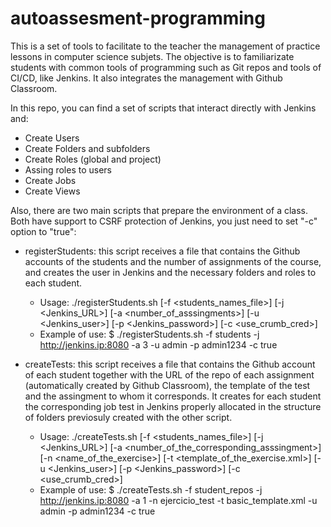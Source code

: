 # autoassesment-programming

This is a set of tools to facilitate to the teacher the management of practice lessons in computer science subjets. The objective is to familiarizate students with common tools of programming such as Git repos and tools of CI/CD, like Jenkins. It also integrates the management with Github Classroom.

In this repo, you can find a set of scripts that interact directly with Jenkins and:
 * Create Users
 * Create Folders and subfolders
 * Create Roles (global and project)
 * Assing roles to users
 * Create Jobs
 * Create Views
 
Also, there are two main scripts that prepare the environment of a class. Both have support to CSRF protection of Jenkins, you just need to set "-c" option to "true":
 * registerStudents: this script receives a file that contains the Github accounts of the students and the number of assignments of the course, and creates the user in Jenkins and the necessary folders and roles to each student.
 
   * Usage: ./registerStudents.sh [-f <students_names_file>] [-j <Jenkins_URL>] [-a <number_of_asssingments>] [-u <Jenkins_user>] [-p <Jenkins_password>] [-c <use_crumb_cred>]
   * Example of use: $ ./registerStudents.sh -f students -j http://jenkins.ip:8080 -a 3 -u admin -p admin1234 -c true
   
 * createTests: this script receives a file that contains the Github account of each student together with the URL of the repo of each assignment (automatically created by Github Classroom), the template of the test and the assingment to whom it corresponds. It creates for each student the corresponding job test in Jenkins properly allocated in the structure of folders previosuly created with the other script.
 
    * Usage: ./createTests.sh [-f <students_names_file>] [-j <Jenkins_URL>] [-a <number_of_the_corresponding_asssingment>] [-n <name_of_the_exercise>] [-t <template_of_the_exercise.xml>] [-u <Jenkins_user>] [-p <Jenkins_password>] [-c <use_crumb_cred>]
    * Example of use: $ ./createTests.sh -f student_repos -j http://jenkins.ip:8080 -a 1 -n ejercicio_test -t basic_template.xml -u admin -p admin1234 -c true
